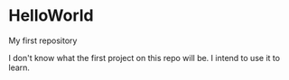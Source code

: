 # HelloWorld
My first repository

I don't know what the first project on this repo will be. I intend to use it to learn.
